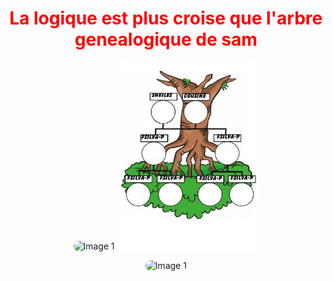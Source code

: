 <h1 align="center" style="color:#FF0000;">
   La logique est plus croise que l'arbre genealogique de sam
</h1>

<p align="center">
  <img src="https://cdn.intra.42.fr/users/74b82ba7e6ebf0bb551b411fd7d835e2/sheiles.jpg" alt="Image 1" width="45%" height="300px" style="border-radius: 10px;"/>
  <img src="https://github.com/Axeltheaxelotl/boite-a-foutre/blob/main/67d0591149b44087559381.gif?raw=true" alt="Image 2" width="45%" height="300px" style="border-radius: 10px;"/>
</p>

<p align="center">
  <img src="https://miro.medium.com/v2/resize:fit:4800/format:webp/1*qw6GeQe9tMULtH0ifqtL7Q.png" alt="Image 1" width="100%" height="300px" style="border-radius: 10px;"/>
</p>
